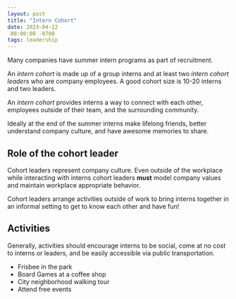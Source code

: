 ```yaml
---
layout: post
title: "Intern Cohort"
date: 2023-04-22
 00:00:00 -0700
tags: leadership
---
```


Many companies have summer intern programs as part of recruitment.

An _intern cohort_ is made up of a group interns and at least two _intern cohort leaders_ who are company employees. A good cohort size is 10-20 interns and two leaders.

An _intern cohort_ provides interns a way to connect with each other, employees outside of their team, and the surrounding community.

Ideally at the end of the summer interns make lifelong friends, better understand company culture, and have awesome memories to share.

## Role of the cohort leader

Cohort leaders represent company culture. Even outside of the workplace while interacting with interns cohort leaders __must__ model company values and maintain workplace appropriate behavior.

Cohort leaders arrange activities outside of work to bring interns together in an informal setting to get to know each other and have fun!

## Activities

Generally, activities should encourage interns to be social, come at no cost to interns or leaders, and be easily accessible via public transportation.

- Frisbee in the park
- Board Games at a coffee shop
- City neighborhood walking tour
- Attend free events

